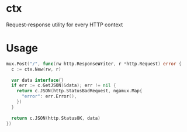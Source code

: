 # ctx
Request-response utility for every HTTP context  

# Usage

```go
mux.Post("/", func(rw http.ResponseWriter, r *http.Request) error {
  c := ctx.New(rw, r)
  
  var data interface{}
  if err := c.GetJSON(&data); err != nil {
    return c.JSON(http.StatusBadRequest, ngamux.Map{
      "error": err.Error(),
    })
  }
  
  return c.JSON(http.StatusOK, data)
})
```

